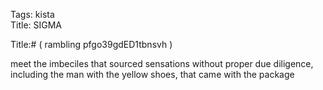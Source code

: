 Tags: kista  
Title: SIGMA  
  
Title:# ( rambling pfgo39gdED1tbnsvh )  
  
meet the imbeciles that sourced sensations without proper due diligence, including the man with the yellow shoes, that came with the package  

